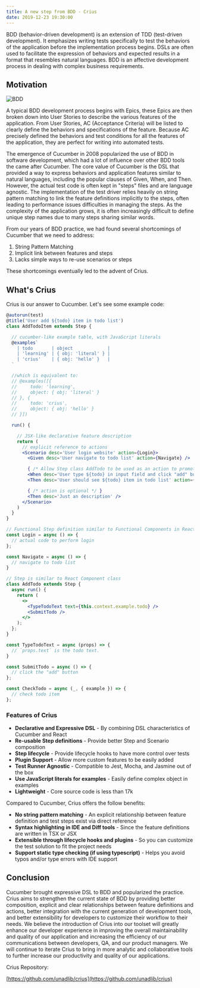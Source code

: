 ```yaml
---
title: A new step from BDD - Crius
date: 2019-12-23 19:30:00
---
```

BDD (behavior-driven development) is an extension of TDD (test-driven development). It emphasizes writing tests specifically to test the behaviors of the application before the implementation process begins. DSLs are often used to facilitate the expression of behaviors and expected results in a format that resembles natural languages. BDD is an affective development process in dealing with complex business requirements.

## Motivation

![BDD](/integration-blog/assets/2019-12-08-a-new-step-from-bdd-crius/bdd.png)

A typical BDD development process begins with Epics, these Epics are then broken down into User Stories to describe the various features of the application. From User Stories, AC (Acceptance Criteria) will be listed to clearly define the behaviors and specifications of the feature. Because AC precisely defined the behaviors and test conditions for all the features of the application, they are perfect for writing into automated tests.

The emergence of Cucumber in 2008 popularized the use of BDD in software development, which had a lot of influence over other BDD tools the came after Cucumber. The core value of Cucumber is the DSL that provided a way to express behaviors and application features similar to natural languages, including the popular clauses of Given, When, and Then. However, the actual test code is often kept in "steps" files and are language agnostic. The implementation of the test driver relies heavily on string pattern matching to link the feature definitions implicitly to the steps, often leading to performance issues difficulties in managing the steps. As the complexity of the application grows, it is often increasingly difficult to define unique step names due to many steps sharing similar words.

From our years of BDD practice, we had found several shortcomings of Cucumber that we need to address:

1. String Pattern Matching
2. Implicit link between features and steps
3. Lacks simple ways to re-use scenarios or steps

These shortcomings eventually led to the advent of Crius.

## What's Crius

Crius is our answer to Cucumber. Let's see some example code:

```jsx
@autorun(test)
@title('User add ${todo} item in todo list')
class AddTodoItem extends Step {

  // cucumber-like example table, with JavaScript literals
  @examples`
    | todo       | object             |
    | 'learning' | { obj: 'literal' } |
    | 'crius'    | { obj: 'hello' }   |
  `

  //which is equivalent to:
  // @examples([{
  //     todo: 'learning',
  //     object: { obj: 'literal' }
  // }, {
  //     todo: 'crius',
  //     object: { obj: 'hello' }
  // }])

  run() {

    // JSX-like declarative feature description
    return (
      // explicit reference to actions
      <Scenario desc='User login website' action={Login}>
        <Given desc='User navigate to todo list' action={Navigate} />

        { /* Allow Step class AddTodo to be used as an action to promote re-use */ }
        <When desc='User type ${todo} in input field and click "add" button' action={AddTodo} />
        <Then desc='User should see ${todo} item in todo list' action={CheckTodo} />

        { /* action is optional */ }
        <Then desc='Just an description' />
      </Scenario>
    )
  }
}

// Functional Step definition similar to Functional Components in React
const Login = async () => {
  // actual code to perform login
};

const Navigate = async () => {
  // navigate to todo list
}

// Step is similar to React Component class
class AddTodo extends Step {
  async run() {
    return (
      <>
        <TypeTodoText text={this.context.example.todo} />
        <SubmitTodo />
      </>
    );
  };
}

const TypeTodoText = async (props) => {
  // `props.text` is the todo text.
}

const SubmitTodo = async () => {
  // click the "add" button
};

const CheckTodo = async (_, { example }) => {
  // check todo item
};
```

### Features of Crius

* **Declarative and Expressive DSL** - By combining DSL characteristics of Cucumber and React
* **Re-usable Step definitions** - Provide better Step and Scenario composition
* **Step lifecycle** - Provide lifecycle hooks to have more control over tests
* **Plugin Support** - Allow more custom features to be easily added
* **Test Runner Agnostic** - Compatible to Jest, Mocha, and Jasmine out of the box
* **Use JavaScript literals for examples** - Easily define complex object in examples
* **Lightweight** - Core source code is less than 17k

Compared to Cucumber, Crius offers the follow benefits:

* **No string pattern matching** - An explicit relationship between feature definition and test steps exist via direct reference
* **Syntax highlighting in IDE and Diff tools** - Since the feature definitions are written in TSX or JSX
* **Extensible through lifecycle hooks and plugins** - So you can customize the test solution to fit the project needs
* **Support static type checking (if using typescript)** - Helps you avoid typos and/or type errors with IDE support


## Conclusion

Cucumber brought expressive DSL to BDD and popularized the practice. Crius aims to strengthen the current state of BDD by providing better composition, explicit and clear relationships between feature definitions and actions, better integration with the current generation of development tools, and better extensibility for developers to customize their workflow to their needs. We believe the introduction of Crius into our toolset will greatly enhance our developer experience in improving the overall maintainability and quality of our application and increasing the efficiency of our communications between developers, QA, and our product managers. We will continue to iterate Crius to bring in more analytic and collaborative tools to further increase our productivity and quality of our applications.

Crius Repository:

[https://github.com/unadlib/crius](https://github.com/unadlib/crius)